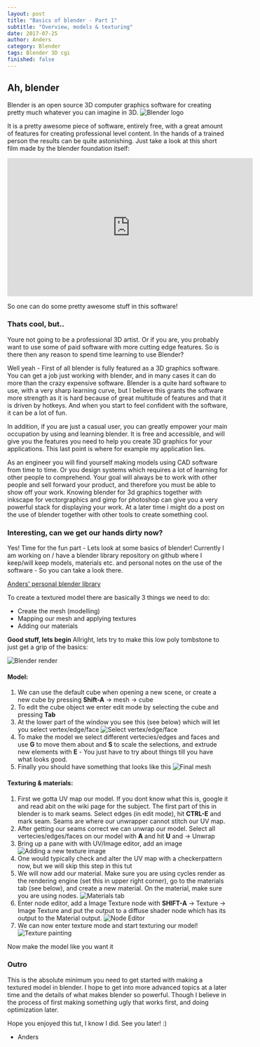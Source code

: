 ```yaml
---
layout: post
title: "Basics of blender - Part 1"
subtitle: "Overview, models & texturing"
date: 2017-07-25
author: Anders
category: Blender
tags: Blender 3D cgi
finished: false
---
```


## Ah, blender
Blender is an open source 3D computer graphics software for creating pretty much whatever you can imagine in 3D.
![Blender logo]({{site.url}}/assets/blender-logo.png)

It is a pretty awesome piece of software, entirely free, with a great amount of features for creating professional level content.  In the hands of a trained person the results can be quite astonishing. Just take a look at this short film made by the blender foundation itself:

<iframe width="560" height="315" src="https://www.youtube.com/embed/aqz-KE-bpKQ" frameborder="0" allowfullscreen></iframe>

So one can do some pretty awesome stuff in this software!

### Thats cool, but..
Youre not going to be a professional 3D artist. Or if you are, you probably want to use some of paid software with more cutting edge features. So is there then any reason to spend time learning to use Blender?

Well yeah - First of all blender is fully featured as a 3D graphics software. You can get a job just working with blender, and in many cases it can do more than the crazy expensive software. Blender is a quite hard software to use, with a very sharp learning curve, but I believe this grants the software more strength as it is hard because of great multitude of features and that it is driven by hotkeys. And when you start to feel confident with the software, it can be a lot of fun.

In addition, if you are just a casual user, you can greatly empower your main occupation by using and learning blender. It is free and accessible, and will give you the features you need to help you create 3D graphics for your applications. This last point is where for example my application lies.

As an engineer you will find yourself making models using CAD software from time to time. Or you design systems which requires a lot of learning for other people to comprehend. Your goal will always be to work with other people and sell forward your product, and therefore you must be able to show off your work. Knowing blender for 3d graphics together with inkscape for vectorgraphics and gimp for photoshop can give you a very powerful stack for displaying your work.  At a later time i might do a post on the use of blender together with other tools to create something cool.

### Interesting, can we get our hands dirty now?

Yes! Time for the fun part - Lets look at some basics of blender!  Currently I am working on / have a blender library repository on github where I keep/will keep models, materials etc. and personal notes on the use of the software - So you can take a look there.

[Anders' personal blender library](https://github.com/Andurshurrdurr/lib_blender)

To create a textured model there are basically 3 things we need to do:
- Create the mesh (modelling)
- Mapping our mesh and applying textures
- Adding our materials

**Good stuff, lets begin**
Allright, lets try to make this low poly tombstone to just get a grip of the basics:

![Blender render]({{site.url}}/assets/blender1-1.png)

#### Model:
1. We can use the default cube when opening a new scene, or create a new cube by pressing **Shift-A** -> mesh -> cube
2. To edit the cube object we enter edit mode by selecting the cube and pressing **Tab**
3. At the lower part of the window you see this (see below) which will let you select vertex/edge/face ![Select vertex/edge/face]({{site.url}}/assets/blender1-2.png)
4. To make the model we select different vertecies/edges and faces and use **G** to move them about and **S** to scale the selections, and extrude new elements with **E** - You just have to try about things till you have what looks good.
5. Finally you should have something that looks like this
![Final mesh]({{site.url}}/assets/blender1-3.png)

#### Texturing & materials:

1. First we gotta UV map our model. If you dont know what this is, google it and read abit on the wiki page for the subject. The first part of this in blender is to mark seams. Select edges (in edit mode), hit **CTRL-E** and mark seam. Seams are where our unwrapper cannot stitch our UV map.
2. After getting our seams correct we can unwrap our model.  Select all vertecies/edges/faces on our model with **A** and hit **U** and -> Unwrap
3. Bring up a pane with with UV/Image editor, add an image ![Adding a new texture image]({{site.url}}/assets/blender1-4.png)
4. One would typically check and alter the UV map with a checkerpattern now, but we will skip this step in this tut
5. We will now add our material. Make sure you are using cycles render as the rendering engine (set this in upper right corner), go to the materials tab (see below), and create a new material. On the material, make sure you are using nodes. ![Materials tab]({{site.url}}/assets/blender1-5.png)
6. Enter node editor, add a Image Texture node with **SHIFT-A** -> Texture -> Image Texture and put the output to a diffuse shader node which has its output to the Material output. ![Node Editor]({{site.url}}/assets/blender1-6.png)
7. We can now enter texture mode and start texturing our model! ![Texture painting]({{site.url}}/assets/blender1-7.png)

Now make the model like you want it

### Outro

This is the absolute minimum you need to get started with making a textured model in blender. I hope to get into more advanced topics at a later time and the details of what makes blender so powerful. Though I believe in the process of first making something ugly that works first, and doing optimization later.

Hope you enjoyed this tut, I know I did. See you later! :)

- Anders
